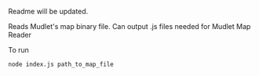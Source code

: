 Readme will be updated.

Reads Mudlet's map binary file. Can output .js files needed for Mudlet Map Reader

To run
```
node index.js path_to_map_file
```